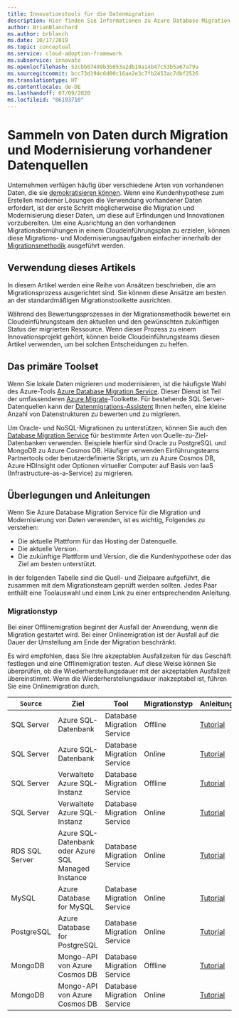 ```yaml
---
title: Innovationstools für die Datenmigration
description: Hier finden Sie Informationen zu Azure Database Migration Service sowie zu anderen Tools für die Migration und Modernisierung von Daten, um für Cloudentwicklungen und -innovationen gerüstet zu sein.
author: BrianBlanchard
ms.author: brblanch
ms.date: 10/17/2019
ms.topic: conceptual
ms.service: cloud-adoption-framework
ms.subservice: innovate
ms.openlocfilehash: 52cbb07489b3b053a2db19a14b47c53b5a67a79a
ms.sourcegitcommit: bcc73d194c6d00c16ae2e3c7fb2453ac7dbf2526
ms.translationtype: HT
ms.contentlocale: de-DE
ms.lasthandoff: 07/09/2020
ms.locfileid: "86193710"
---
```

# <a name="collect-data-through-the-migration-and-modernization-of-existing-data-sources"></a>Sammeln von Daten durch Migration und Modernisierung vorhandener Datenquellen

Unternehmen verfügen häufig über verschiedene Arten von vorhandenen Daten, die sie [demokratisieren können](../considerations/data.md). Wenn eine Kundenhypothese zum Erstellen moderner Lösungen die Verwendung vorhandener Daten erfordert, ist der erste Schritt möglicherweise die Migration und Modernisierung dieser Daten, um diese auf Erfindungen und Innovationen vorzubereiten. Um eine Ausrichtung an den vorhandenen Migrationsbemühungen in einem Cloudeinführungsplan zu erzielen, können diese Migrations- und Modernisierungsaufgaben einfacher innerhalb der [Migrationsmethodik](../../migrate/index.md) ausgeführt werden.

## <a name="use-of-this-article"></a>Verwendung dieses Artikels

In diesem Artikel werden eine Reihe von Ansätzen beschrieben, die am Migrationsprozess ausgerichtet sind. Sie können diese Ansätze am besten an der standardmäßigen Migrationstoolkette ausrichten.

Während des Bewertungsprozesses in der Migrationsmethodik bewertet ein Cloudeinführungsteam den aktuellen und den gewünschten zukünftigen Status der migrierten Ressource. Wenn dieser Prozess zu einem Innovationsprojekt gehört, können beide Cloudeinführungsteams diesen Artikel verwenden, um bei solchen Entscheidungen zu helfen.

## <a name="primary-toolset"></a>Das primäre Toolset

Wenn Sie lokale Daten migrieren und modernisieren, ist die häufigste Wahl des Azure-Tools [Azure Database Migration Service](https://docs.microsoft.com/azure/dms). Dieser Dienst ist Teil der umfassenderen [Azure Migrate](https://docs.microsoft.com/azure/migrate/migrate-services-overview)-Toolkette. Für bestehende SQL Server-Datenquellen kann der [Datenmigrations-Assistent](https://docs.microsoft.com/sql/dma/dma-overview) Ihnen helfen, eine kleine Anzahl von Datenstrukturen zu bewerten und zu migrieren.

Um Oracle- und NoSQL-Migrationen zu unterstützen, können Sie auch den [Database Migration Service](https://docs.microsoft.com/azure/dms) für bestimmte Arten von Quelle-zu-Ziel-Datenbanken verwenden. Beispiele hierfür sind Oracle zu PostgreSQL und MongoDB zu Azure Cosmos DB. Häufiger verwenden Einführungsteams Partnertools oder benutzerdefinierte Skripts, um zu Azure Cosmos DB, Azure HDInsight oder Optionen virtueller Computer auf Basis von IaaS (Infrastructure-as-a-Service) zu migrieren.

## <a name="considerations-and-guidance"></a>Überlegungen und Anleitungen

Wenn Sie Azure Database Migration Service für die Migration und Modernisierung von Daten verwenden, ist es wichtig, Folgendes zu verstehen:

- Die aktuelle Plattform für das Hosting der Datenquelle.
- Die aktuelle Version.
- Die zukünftige Plattform und Version, die die Kundenhypothese oder das Ziel am besten unterstützt.

In der folgenden Tabelle sind die Quell- und Zielpaare aufgeführt, die zusammen mit dem Migrationsteam geprüft werden sollten. Jedes Paar enthält eine Toolauswahl und einen Link zu einer entsprechenden Anleitung.

### <a name="migration-type"></a>Migrationstyp

Bei einer Offlinemigration beginnt der Ausfall der Anwendung, wenn die Migration gestartet wird. Bei einer Onlinemigration ist der Ausfall auf die Dauer der Umstellung am Ende der Migration beschränkt.

Es wird empfohlen, dass Sie Ihre akzeptablen Ausfallzeiten für das Geschäft festlegen und eine Offlinemigration testen. Auf diese Weise können Sie überprüfen, ob die Wiederherstellungsdauer mit der akzeptablen Ausfallzeit übereinstimmt. Wenn die Wiederherstellungsdauer inakzeptabel ist, führen Sie eine Onlinemigration durch.

| `Source`  | Ziel  | Tool  | Migrationstyp | Anleitungen |
|---|---|---|---|---|
| SQL Server | Azure SQL-Datenbank | Database Migration Service | Offline | [Tutorial](https://docs.microsoft.com/azure/dms/tutorial-sql-server-to-azure-sql) |
| SQL Server | Azure SQL-Datenbank | Database Migration Service | Online | [Tutorial](https://docs.microsoft.com/azure/dms/tutorial-sql-server-azure-sql-online) |
| SQL Server | Verwaltete Azure SQL-Instanz | Database Migration Service | Offline | [Tutorial](https://docs.microsoft.com/azure/dms/tutorial-sql-server-to-managed-instance) |
| SQL Server | Verwaltete Azure SQL-Instanz | Database Migration Service | Online | [Tutorial](https://docs.microsoft.com/azure/dms/tutorial-sql-server-managed-instance-online) |
| RDS SQL Server | Azure SQL-Datenbank oder Azure SQL Managed Instance | Database Migration Service | Online | [Tutorial](https://docs.microsoft.com/azure/dms/tutorial-rds-sql-server-azure-sql-and-managed-instance-online) |
| MySQL | Azure Database for MySQL | Database Migration Service | Online | [Tutorial](https://docs.microsoft.com/azure/dms/tutorial-mysql-azure-mysql-online) |
| PostgreSQL | Azure Database for PostgreSQL | Database Migration Service | Online | [Tutorial](https://docs.microsoft.com/azure/dms/tutorial-postgresql-azure-postgresql-online) |
| MongoDB | Mongo-API von Azure Cosmos DB | Database Migration Service | Offline | [Tutorial](https://docs.microsoft.com/azure/dms/tutorial-mongodb-cosmos-db) |
| MongoDB | Mongo-API von Azure Cosmos DB | Database Migration Service | Online | [Tutorial](https://docs.microsoft.com/azure/dms/tutorial-mongodb-cosmos-db-online) |
